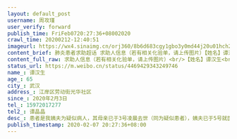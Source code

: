 ```yaml
---
layout: default_post
username: 周攻瑾
user_verify: forward
publish_time: FriFeb0720:27:36+08002020
crawl_time: 20200212-12:40:51
imageurl: https://wx4.sinaimg.cn/orj360/8b6d683cgy1gbo3y0md44j20u01hch2y.jpg,https://wx3.sinaimg.cn/orj360/8b6d683cgy1gbo3y1ceptj22bc334kjl.jpg,https://wx2.sinaimg.cn/orj360/8b6d683cgy1gbo3y29f4mj23342bchdt.jpg,https://wx3.sinaimg.cn/orj360/8b6d683cgy1gbo3y3nmeqj22bc334b2b.jpg,https://wx2.sinaimg.cn/orj360/8b6d683cgy1gbo3y5466xj22bc334e83.jpg
content_brief: 肺炎患者求助超话 求助人信息（若有相关化验单，请上传图片）【姓名】谭汉生【年龄】65【所在城市】武汉【所在小区、社区】江岸区劳动街光华社区【患病时间】2020年2月3日【联系方式】15972017277【其他紧急联系人】谭晶晶【病情描述】患者是我姨夫为疑似病人，其母亲已于3号凌晨去世（同 ...全文
content_full_raw: 求助人信息（若有相关化验单，请上传图片）<br/>【姓名】谭汉生<br/>【年龄】65<br/>【所在城市】武汉<br/>【所在小区、社区】江岸区劳动街光华社区<br/>【患病时间】2020年2月3日<br/>【联系方式】15972017277<br/>【其他紧急联系人】谭晶晶<br/>【病情描述】患者是我姨夫为疑似病人，其母亲已于3号凌晨去世（同为疑似患者），姨夫已于5号就医，7号核酸结果仍不能确认冠状肺炎，由于患者有严重高血压和糖尿病，暂不能进入方舱医院隔离治疗，只能在家等床位，现患者身体状况恶化急需治疗，家人高危感染，求各位能帮帮忙<spanclass="url-icon"><imgalt=[作揖]src="//h5.sinaimg.cn/m/emoticon/icon/others/h_zuoyi-cb12e18fd5.png"style="width:1em;height:1em;"/></span><spanclass="url-icon"><imgalt=[作揖]src="//h5.sinaimg.cn/m/emoticon/icon/others/h_zuoyi-cb12e18fd5.png"style="width:1em;height:1em;"/></span><spanclass="url-icon"><imgalt=[作揖]src="//h5.sinaimg.cn/m/emoticon/icon/others/h_zuoyi-cb12e18fd5.png"style="width:1em;height:1em;"/></span>
status_url: https://m.weibo.cn/status/4469429343249746
name_: 谭汉生
age_: 65
city_: 武汉
address_: 江岸区劳动街光华社区
since_: 2020年2月3日
tel_: 15972017277
tel2_: 谭晶晶
desc_: 患者是我姨夫为疑似病人，其母亲已于3号凌晨去世（同为疑似患者），姨夫已于5号就医，7号核酸结果仍不能确认冠状肺炎，由于患者有严重高血压和糖尿病，暂不能进入方舱医院隔离治疗，只能在家等床位，现患者身体状况恶化急需治疗，家人高危感染，求各位能帮帮忙<spanclass="url-icon"><imgalt=[作揖]src="//h5.sinaimg.cn/m/emoticon/icon/others/h_zuoyi-cb12e18fd5.png"style="width1em;height1em;"/></span><spanclass="url-icon"><imgalt=[作揖]src="//h5.sinaimg.cn/m/emoticon/icon/others/h_zuoyi-cb12e18fd5.png"style="width1em;height1em;"/></span><spanclass="url-icon"><imgalt=[作揖]src="//h5.sinaimg.cn/m/emoticon/icon/others/h_zuoyi-cb12e18fd5.png"style="width1em;height1em;"/></span>
publish_timestamp: 2020-02-07 20:27:36+08:00
---
```

